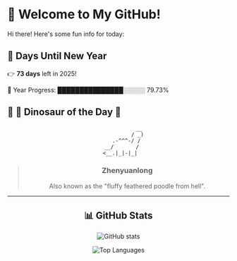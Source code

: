 # 🦖 Welcome to My GitHub!

Hi there! Here's some fun info for today:

## 📅 Days Until New Year
👉 **73 days** left in 2025!

📅 Year Progress: ███████████████░░░░░ 79.73%

## 🌟 🦕 Dinosaur of the Day 🌟

<div align="center">

```text
             __
            / _)
     .-^^^-/ /
  __/       /
 <__.|_|-|_|
```

> ### **Zhenyuanlong**
> Also known as the "fluffy feathered poodle from hell".

---

## 📊 GitHub Stats
![GitHub stats](https://github-readme-stats.vercel.app/api?username=MAadinP&show_icons=true&theme=tokyonight)

![Top Languages](https://github-readme-stats.vercel.app/api/top-langs/?username=MAadinP&layout=compact&theme=tokyonight&cache_seconds=1)


</div>